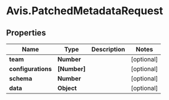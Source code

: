 # Avis.PatchedMetadataRequest

## Properties

| Name               | Type         | Description | Notes      |
| ------------------ | ------------ | ----------- | ---------- |
| **team**           | **Number**   |             | [optional] |
| **configurations** | **[Number]** |             | [optional] |
| **schema**         | **Number**   |             | [optional] |
| **data**           | **Object**   |             | [optional] |
